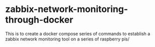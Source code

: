 # zabbix-network-monitoring-through-docker
This is to create a docker compose series of commands to establish a zabbix network monitoring tool on a series of raspberry pis/
